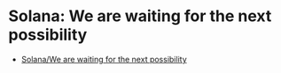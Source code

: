 # Solana: We are waiting for the next possibility

- [Solana/We are waiting for the next possibility](./content/foreword.md)
